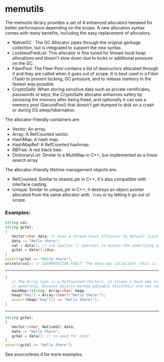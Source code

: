 # memutils

The memutils library provides a set of 4 enhanced allocators tweaked for better performance depending on the scope.
A new allocation syntax comes with many benefits, including the easy replacement of allocators.

- NativeGC : The GC Allocator pipes through the original garbage collection, but is integrated to support the new syntax.
- LocklessFreeList: This allocator is fine tuned for thread-local heap allocations and doesn't slow down due to locks or additional pressure on the GC.
- FiberPool: The Fiber Pool contains a list of destructors allocated through it and they are called when it goes out of scope. It is 
best used in a Fiber (Task) to prevent locking, GC pressure, and to release memory in the fastest way possible. 
- CryptoSafe: When storing sensitive data such as private certificates, passwords or keys, the CryptoSafe allocator
enhances safety by zeroising the memory after being freed, and optionally it can use a memory pool (SecurePool) 
that doesn't get dumped to disk on a crash or during OS sleep/hibernation.

The allocator-friendly containers are:
- Vector: An array.
- Array: A RefCounted vector.
- HashMap: A hash map.
- HashMapRef: A RefCounted hashmap.
- RBTree: A red black tree.
- DictionaryList: Similar to a MultiMap in C++, but implemented as a linear search array

The allocator-friendly lifetime management objects are:
- RefCounted: Similar to shared_ptr in C++, it's also compatible with interface casting.
- Unique: Similar to unique_ptr in C++, it destroys an object pointer allocated from the same allocator
 with `.free` or by letting it go out of scope.


 ### Examples:

 ```D
 string val;
 string gcVal;
 {
 	Vector!char data; // Uses a thread-local allocator by default (LocklessFreeList)
 	data ~= "Hello there";
 	val = data[]; // use opslice [] operator to access the underlying array.
 	gcVal = data[].idup;
 }
 assert(gcVal == "Hello there");
 writeln(val); // SEGMENTATION FAULT: The data was collected! (this is a good thing).
 ```

 --------------

 ```D
 {
 	// The Array type is a RefCounted!(Vector), it allows a hash map to take partial
 	// ownership, because objects marked @disable this(this) are not compatible with the containers.
 	HashMap!(string, Array!char) hmap;
 	hmap["hey"] = Array!(char)("Hello there!");
 	assert(hmap["hey"][] == "Hello there!");
 }
 ```

 --------------

 ```D
 string gcVal;
 {
 	Vector!(char, NativeGC) data;
 	data ~= "Hello there";
 	gcVal = data[]; // no need for idup!
 }
 assert(gcVal == "Hello there");
 ```

 See source/tests.d for more examples.
